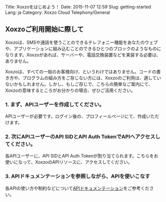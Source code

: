 Title: Xoxzoをはじめよう！
Date: 2015-11-07 12:59
Slug: getting-started
Lang: ja
Category: Xoxzo Cloud Telephony/General

## Xoxzoご利用開始に際して

Xoxzoは、SMSや通話を使うことのできるテレフォニー機能をあなたのウェブや、アプリケーションに組み込むことのできるひとつのブロックのようなものになります。Xoxzoがあれば、サーバーや、電話交換装置などを実装する必要は、ありません。

Xoxzoは、すべての一般のお客様向け、というわけではありません。コードの書き方や、プログラムの組み方をご存じない方には、Xoxzoのご利用は、適していないかもしれません。しかし、もしご存じで、こちらの簡単なご案内にて、Xoxzoの意味するところがお分かりの場合、ぜひご活用ください。

### 1. まず、APIユーザーを作成してください。

APIユーザーが必要です。ログイン後の、プロフィールページにて、作成いただけます。

### 2. 次にAPIユーザーのAPI SIDとAPI Auth TokenでAPIへアクセスしてください。

各APIユーザーに、API SIDとAPI Auth Tokenが割り当てられます。こちらをお使いになって、XoxzoのAPIリソースに、アクセスしてください。

### 3. APIドキュメンテーションを参照しながら、APIを使いこなす

各APIの使い方や制約などについて[APIドキュメンテーション](http://docs.xoxzo.com/ja/)をご参考ください。